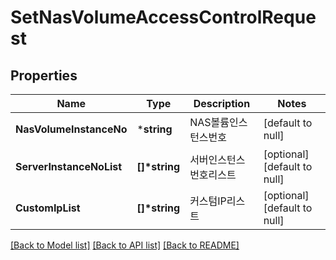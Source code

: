 # SetNasVolumeAccessControlRequest

## Properties
Name | Type | Description | Notes
------------ | ------------- | ------------- | -------------
**NasVolumeInstanceNo** | ***string** | NAS볼륨인스턴스번호 | [default to null]
**ServerInstanceNoList** | **[]\*string** | 서버인스턴스번호리스트 | [optional] [default to null]
**CustomIpList** | **[]\*string** | 커스텀IP리스트 | [optional] [default to null]

[[Back to Model list]](../README.md#documentation-for-models) [[Back to API list]](../README.md#documentation-for-api-endpoints) [[Back to README]](../README.md)


